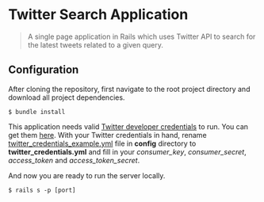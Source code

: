 # Twitter Search Application

> A single page application in Rails which uses Twitter API to search for the latest tweets related to a given query.


## Configuration

After cloning the repository, first navigate to the root project directory and download all project dependencies.

	$ bundle install

This application needs valid [Twitter developer credentials](https://developer.twitter.com/en/docs/basics/authentication/guides/access-tokens) to run. You can get them [here](https://apps.twitter.com/). With your Twitter credentials in hand, rename [twitter_credentials_example.yml](https://github.com/DanLux/twittersearch/blob/master/config/twitter_credentials_example.yml) file in **config** directory to **twitter_credentials.yml** and fill in your *consumer_key*, *consumer_secret*, *access_token* and *access_token_secret*.

And now you are ready to run the server locally.

	$ rails s -p [port]
